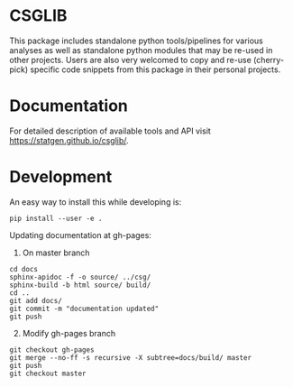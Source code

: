 # CSGLIB

This package includes standalone python tools/pipelines for various analyses as well as standalone python modules that may be re-used in other projects. Users are also very welcomed to copy and re-use (cherry-pick) specific code snippets from this package in their personal projects.

# Documentation

For detailed description of available tools and API visit <https://statgen.github.io/csglib/>.

# Development

An easy way to install this while developing is: 

```
pip install --user -e .
```

Updating documentation at gh-pages:

1. On master branch
```
cd docs
sphinx-apidoc -f -o source/ ../csg/
sphinx-build -b html source/ build/
cd ..
git add docs/
git commit -m "documentation updated"
git push
```
2. Modify gh-pages branch
```
git checkout gh-pages
git merge --no-ff -s recursive -X subtree=docs/build/ master
git push
git checkout master
```
